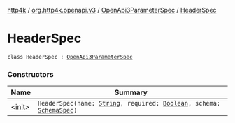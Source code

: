 [http4k](../../../index.md) / [org.http4k.openapi.v3](../../index.md) / [OpenApi3ParameterSpec](../index.md) / [HeaderSpec](./index.md)

# HeaderSpec

`class HeaderSpec : `[`OpenApi3ParameterSpec`](../index.md)

### Constructors

| Name | Summary |
|---|---|
| [&lt;init&gt;](-init-.md) | `HeaderSpec(name: `[`String`](https://kotlinlang.org/api/latest/jvm/stdlib/kotlin/-string/index.html)`, required: `[`Boolean`](https://kotlinlang.org/api/latest/jvm/stdlib/kotlin/-boolean/index.html)`, schema: `[`SchemaSpec`](../../../org.http4k.openapi/-schema-spec/index.md)`)` |
